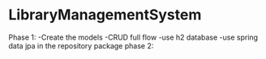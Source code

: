 # LibraryManagementSystem

Phase 1:
-Create the models
-CRUD full flow
-use h2 database
-use spring data jpa in the repository package
phase 2:
